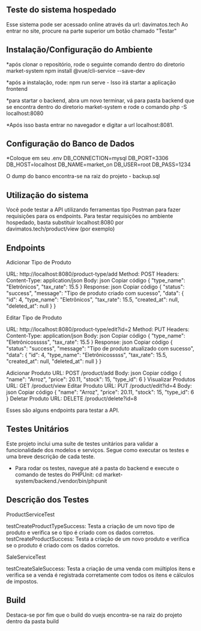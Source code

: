 ## Teste do sistema hospedado
Esse sistema pode ser acessado online através da url: davimatos.tech 
Ao entrar no site, procure na parte superior um botão chamado "Testar"

## Instalação/Configuração do Ambiente
*após clonar o repositório, rode o seguinte comando dentro do diretorio market-system
npm install @vue/cli-service --save-dev

*após a instalação, rode: npm run serve - Isso irá startar a aplicação frontend

*para startar o backend, abra um novo terminar, vá para pasta backend que se encontra dentro do diretorio market-system e rode o comando
php -S localhost:8080

*Após isso basta entrar no navegador e digitar a url localhost:8081.
## Configuração do Banco de Dados
*Coloque em seu .env
DB_CONNECTION=mysql
DB_PORT=3306
DB_HOST=localhost
DB_NAME=market_on
DB_USER=root
DB_PASS=1234

O dump do banco encontra-se na raiz do projeto - backup.sql

## Utilização do sistema 
Você pode testar a API utilizando ferramentas tipo Postman para fazer requisições para os endpoints. 
Para testar requisições no ambiente hospedado, basta substituir localhost:8080 por davimatos.tech/product/view (por exemplo)
## Endpoints
Adicionar Tipo de Produto

URL: http://localhost:8080/product-type/add
Method: POST
Headers:
Content-Type: application/json
Body:
json
Copiar código
{
  "type_name": "Eletrônicos",
  "tax_rate": 15.5
}
Response:
json
Copiar código
{
  "status": "success",
  "message": "Tipo de produto criado com sucesso",
  "data": {
    "id": 4,
    "type_name": "Eletrônicos",
    "tax_rate": 15.5,
    "created_at": null,
    "deleted_at": null
  }
}

Editar Tipo de Produto

URL: http://localhost:8080/product-type/edit?id=2
Method: PUT
Headers:
Content-Type: application/json
Body:
json
Copiar código
{
  "type_name": "Eletrônicosssss",
  "tax_rate": 15.5
}
Response:
json
Copiar código
{
  "status": "success",
  "message": "Tipo de produto atualizado com sucesso",
  "data": {
    "id": 4,
    "type_name": "Eletrônicosssss",
    "tax_rate": 15.5,
    "created_at": null,
    "deleted_at": null
  }
}

Adicionar Produto
URL: POST /product/add
Body:
json
Copiar código
{
  "name": "Arroz",
  "price": 20.11,
  "stock": 15,
  "type_id": 6
}
Visualizar Produtos
URL: GET /product/view
Editar Produto
URL: PUT /product/edit?id=4
Body:
json
Copiar código
{
  "name": "Arroz",
  "price": 20.11,
  "stock": 15,
  "type_id": 6
}
Deletar Produto
URL: DELETE /product/delete?id=8


Esses são alguns endpoints para testar a API. 

## Testes Unitários

Este projeto inclui uma suíte de testes unitários para validar a funcionalidade dos modelos e serviços. Segue como executar os testes e uma breve descrição de cada teste.
- Para rodar os testes, navegue até a pasta do backend e execute o comando de testes do PHPUnit:
cd market-system/backend./vendor/bin/phpunit

## Descrição dos Testes
ProductServiceTest

testCreateProductTypeSuccess: Testa a criação de um novo tipo de produto e verifica se o tipo é criado com os dados corretos.
testCreateProductSuccess: Testa a criação de um novo produto e verifica se o produto é criado com os dados corretos.

SaleServiceTest

testCreateSaleSuccess: Testa a criação de uma venda com múltiplos itens e verifica se a venda é registrada corretamente com todos os itens e cálculos de impostos.

## Build

Destaca-se por fim que o build do vuejs encontra-se na raiz do projeto dentro da pasta build

